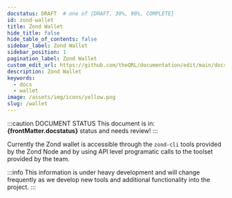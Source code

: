 ```yaml
---
docstatus: DRAFT  # one of {DRAFT, 30%, 90%, COMPLETE}
id: zond-wallet
title: Zond Wallet
hide_title: false
hide_table_of_contents: false
sidebar_label: Zond Wallet
sidebar_position: 1
pagination_label: Zond Wallet
custom_edit_url: https://github.com/theQRL/documentation/edit/main/docs/Wallet/qrl-wallet.md
description: Zond Wallet
keywords:
  - docs
  - wallet
image: /assets/img/icons/yellow.png
slug: /wallet
---
```


:::caution DOCUMENT STATUS 
<span>This document is in: <b>{frontMatter.docstatus}</b> status and needs review!</span>
:::

Currently the Zond wallet is accessible through the `zond-cli` tools provided by the Zond Node and by using API level programatic calls to the toolset provided by the team.

:::info
This information is under heavy development and will change frequently as we develop new tools and additional functionality into the project.
::: 



